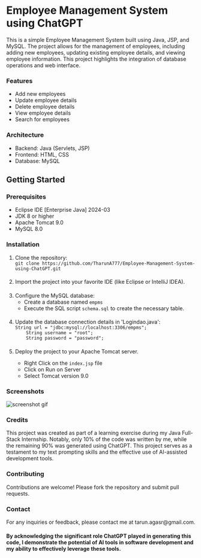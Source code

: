 <h1> Employee Management System using ChatGPT</h1>
<p>This is a simple Employee Management System built using Java, JSP, and MySQL. The project allows for the management of employees, including adding new employees, updating existing employee details, and viewing employee information. This project highlights the integration of database operations and web interface.</p>
<h3>Features</h3>
<ul>
  <li>Add new employees</li>
  <li>Update employee details</li>
  <li> Delete employee details</li>
  <li>View employee details</li>
  <li>Search for employees</li>
</ul>
<h3>Architecture</h3>
<ul>
  <li>Backend: Java (Servlets, JSP)</li>
  <li>Frontend: HTML, CSS</li>
  <li>Database: MySQL</li>
</ul>
<h2>Getting Started</h2>
<h3>Prerequisites</h3>
<ul>
  <li>Eclipse IDE [Enterprise Java] 2024-03</li>
  <li>JDK 8 or higher</li>
  <li>Apache Tomcat 9.0</li>
  <li>MySQL 8.0
</ul>
<h3>Installation</h3>
<ol>
  <li>Clone the repository:</li>
  <code>git clone https://github.com/TharunA777/Employee-Management-System-using-ChatGPT.git</code>
  <h4></h4>
  <li>Import the project into your favorite IDE (like Eclipse or IntelliJ IDEA).</li>
   <h4></h4>
  <li>Configure the MySQL database:
  <ul>
    <li>Create a database named <code>empms</code></li>
    <li>Execute the SQL script <code>schema.sql</code> to create the necessary table.</li>
  </ul>
  </li>
   <h4></h4>
  <li>Update the database connection details in 'Logindao.java':</li>
<code>String url = "jdbc:mysql://localhost:3306/empms";
    String username = "root";
    String password = "password";</code>
  <h4></h4>
  <li>Deploy the project to your Apache Tomcat server.</li>
  <ul>
    <li>Right Click on the <code>index.jsp</code> file</li>
    <li>Click on Run on Server</li>
    <li>Select Tomcat version 9.0</li>
  </ul>
</ol>

<h3>Screenshots</h3>

![screenshot gif](https://github.com/TharunA777/Employee-Management-System-using-ChatGPT/assets/132211534/202e9980-f5ec-4246-8bef-baf392f97a23)


<h3>Credits</h3>
<p>This project was created as part of a learning exercise during my Java Full-Stack Internship. Notably, only 10% of the code was written by me, while the remaining 90% was generated using ChatGPT. This project serves as a testament to my text prompting skills and the effective use of AI-assisted development tools.</p>

<h3>Contributing</h3>
<p>Contributions are welcome! Please fork the repository and submit pull requests.</p>

<h3>Contact</h3>
<p>For any inquiries or feedback, please contact me at tarun.agasr@gmail.com.</p>

<h4>By acknowledging the significant role ChatGPT played in generating this code, I demonstrate the potential of AI tools in software development and my ability to effectively leverage these tools.</h4>


